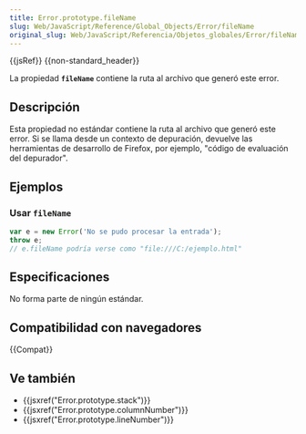 ```yaml
---
title: Error.prototype.fileName
slug: Web/JavaScript/Reference/Global_Objects/Error/fileName
original_slug: Web/JavaScript/Referencia/Objetos_globales/Error/fileName
---
```


{{jsRef}} {{non-standard_header}}

La propiedad **`fileName`** contiene la ruta al archivo que generó este error.

## Descripción

Esta propiedad no estándar contiene la ruta al archivo que generó este error. Si se llama desde un contexto de depuración, devuelve las herramientas de desarrollo de Firefox, por ejemplo, "código de evaluación del depurador".

## Ejemplos

### Usar `fileName`

```js
var e = new Error('No se pudo procesar la entrada');
throw e;
// e.fileName podría verse como "file:///C:/ejemplo.html"
```

## Especificaciones

No forma parte de ningún estándar.

## Compatibilidad con navegadores

{{Compat}}

## Ve también

- {{jsxref("Error.prototype.stack")}}
- {{jsxref("Error.prototype.columnNumber")}}
- {{jsxref("Error.prototype.lineNumber")}}

